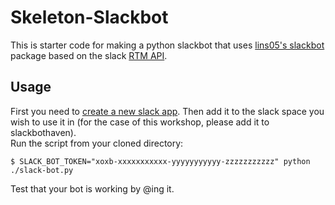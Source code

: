 # Skeleton-Slackbot
This is starter code for making a python slackbot that uses [lins05's slackbot] package based on the slack [RTM API]. 
## Usage
First you need to [create a new slack app]. Then add it to the slack space you wish to use it in (for the case of this workshop, please add it to slackbothaven).    
Run the script from your cloned directory:
```
$ SLACK_BOT_TOKEN="xoxb-xxxxxxxxxxx-yyyyyyyyyyy-zzzzzzzzzzz" python ./slack-bot.py
```
Test that your bot is working by @ing it.

[lins05's slackbot]: <https://github.com/lins05/slackbot>
[RTM API]: <https://api.slack.com/rtm>
[create a new slack app]: <https://api.slack.com/apps>
